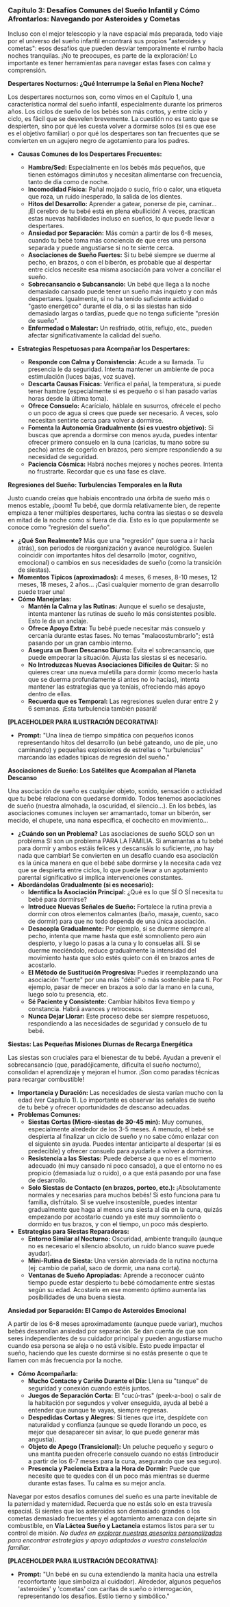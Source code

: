 ### **Capítulo 3: Desafíos Comunes del Sueño Infantil y Cómo Afrontarlos: Navegando por Asteroides y Cometas**

Incluso con el mejor telescopio y la nave espacial más preparada, todo viaje por el universo del sueño infantil encontrará sus propios "asteroides y cometas": esos desafíos que pueden desviar temporalmente el rumbo hacia noches tranquilas. ¡No te preocupes, es parte de la exploración! Lo importante es tener herramientas para navegar estas fases con calma y comprensión.

**Despertares Nocturnos: ¿Qué Interrumpe la Señal en Plena Noche?**

Los despertares nocturnos son, como vimos en el Capítulo 1, una característica normal del sueño infantil, especialmente durante los primeros años. Los ciclos de sueño de los bebés son más cortos, y entre ciclo y ciclo, es fácil que se desvelen brevemente. La cuestión no es tanto que se despierten, sino por qué les cuesta volver a dormirse solos (si es que ese es el objetivo familiar) o por qué los despertares son tan frecuentes que se convierten en un agujero negro de agotamiento para los padres.

*   **Causas Comunes de los Despertares Frecuentes:**
    *   **Hambre/Sed:** Especialmente en los bebés más pequeños, que tienen estómagos diminutos y necesitan alimentarse con frecuencia, tanto de día como de noche.
    *   **Incomodidad Física:** Pañal mojado o sucio, frío o calor, una etiqueta que roza, un ruido inesperado, la salida de los dientes.
    *   **Hitos del Desarrollo:** Aprender a gatear, ponerse de pie, caminar... ¡El cerebro de tu bebé está en plena ebullición! A veces, practican estas nuevas habilidades incluso en sueños, lo que puede llevar a despertares.
    *   **Ansiedad por Separación:** Más común a partir de los 6-8 meses, cuando tu bebé toma más conciencia de que eres una persona separada y puede angustiarse si no te siente cerca.
    *   **Asociaciones de Sueño Fuertes:** Si tu bebé siempre se duerme al pecho, en brazos, o con el biberón, es probable que al despertar entre ciclos necesite esa misma asociación para volver a conciliar el sueño.
    *   **Sobrecansancio o Subcansancio:** Un bebé que llega a la noche demasiado cansado puede tener un sueño más inquieto y con más despertares. Igualmente, si no ha tenido suficiente actividad o "gasto energético" durante el día, o si las siestas han sido demasiado largas o tardías, puede que no tenga suficiente "presión de sueño".
    *   **Enfermedad o Malestar:** Un resfriado, otitis, reflujo, etc., pueden afectar significativamente la calidad del sueño.

*   **Estrategias Respetuosas para Acompañar los Despertares:**
    *   **Responde con Calma y Consistencia:** Acude a su llamada. Tu presencia le da seguridad. Intenta mantener un ambiente de poca estimulación (luces bajas, voz suave).
    *   **Descarta Causas Físicas:** Verifica el pañal, la temperatura, si puede tener hambre (especialmente si es pequeño o si han pasado varias horas desde la última toma).
    *   **Ofrece Consuelo:** Acarícialo, háblale en susurros, ofrécele el pecho o un poco de agua si crees que puede ser necesario. A veces, solo necesitan sentirte cerca para volver a dormirse.
    *   **Fomenta la Autonomía Gradualmente (si es vuestro objetivo):** Si buscas que aprenda a dormirse con menos ayuda, puedes intentar ofrecer primero consuelo en la cuna (caricias, tu mano sobre su pecho) antes de cogerlo en brazos, pero siempre respondiendo a su necesidad de seguridad.
    *   **Paciencia Cósmica:** Habrá noches mejores y noches peores. Intenta no frustrarte. Recordar que es una fase es clave.

**Regresiones del Sueño: Turbulencias Temporales en la Ruta**

Justo cuando creías que habíais encontrado una órbita de sueño más o menos estable, ¡boom! Tu bebé, que dormía relativamente bien, de repente empieza a tener múltiples despertares, lucha contra las siestas o se desvela en mitad de la noche como si fuera de día. Esto es lo que popularmente se conoce como "regresión del sueño".

*   **¿Qué Son Realmente?** Más que una "regresión" (que suena a ir hacia atrás), son periodos de reorganización y avance neurológico. Suelen coincidir con importantes hitos del desarrollo (motor, cognitivo, emocional) o cambios en sus necesidades de sueño (como la transición de siestas).
*   **Momentos Típicos (aproximados):** 4 meses, 6 meses, 8-10 meses, 12 meses, 18 meses, 2 años... ¡Casi cualquier momento de gran desarrollo puede traer una!
*   **Cómo Manejarlas:**
    *   **Mantén la Calma y las Rutinas:** Aunque el sueño se desajuste, intenta mantener las rutinas de sueño lo más consistentes posible. Esto le da un anclaje.
    *   **Ofrece Apoyo Extra:** Tu bebé puede necesitar más consuelo y cercanía durante estas fases. No temas "malacostumbrarlo"; está pasando por un gran cambio interno.
    *   **Asegura un Buen Descanso Diurno:** Evita el sobrecansancio, que puede empeorar la situación. Ajusta las siestas si es necesario.
    *   **No Introduzcas Nuevas Asociaciones Difíciles de Quitar:** Si no quieres crear una nueva muletilla para dormir (como mecerlo hasta que se duerma profundamente si antes no lo hacías), intenta mantener las estrategias que ya teníais, ofreciendo más apoyo dentro de ellas.
    *   **Recuerda que es Temporal:** Las regresiones suelen durar entre 2 y 6 semanas. ¡Esta turbulencia también pasará!

**[PLACEHOLDER PARA ILUSTRACIÓN DECORATIVA]:**
*   **Prompt:** "Una línea de tiempo simpática con pequeños iconos representando hitos del desarrollo (un bebé gateando, uno de pie, uno caminando) y pequeñas explosiones de estrellas o "turbulencias" marcando las edades típicas de regresión del sueño."

**Asociaciones de Sueño: Los Satélites que Acompañan al Planeta Descanso**

Una asociación de sueño es cualquier objeto, sonido, sensación o actividad que tu bebé relaciona con quedarse dormido. Todos tenemos asociaciones de sueño (nuestra almohada, la oscuridad, el silencio...). En los bebés, las asociaciones comunes incluyen ser amamantado, tomar un biberón, ser mecido, el chupete, una nana específica, el cochecito en movimiento...

*   **¿Cuándo son un Problema?** Las asociaciones de sueño SOLO son un problema SI son un problema PARA LA FAMILIA. Si amamantas a tu bebé para dormir y ambos estáis felices y descansáis lo suficiente, ¡no hay nada que cambiar! Se convierten en un desafío cuando esa asociación es la única manera en que el bebé sabe dormirse y la necesita cada vez que se despierta entre ciclos, lo que puede llevar a un agotamiento parental significativo si implica intervenciones constantes.
*   **Abordándolas Gradualmente (si es necesario):**
    *   **Identifica la Asociación Principal:** ¿Qué es lo que SÍ O SÍ necesita tu bebé para dormirse?
    *   **Introduce Nuevas Señales de Sueño:** Fortalece la rutina previa a dormir con otros elementos calmantes (baño, masaje, cuento, saco de dormir) para que no todo dependa de una única asociación.
    *   **Desacopla Gradualmente:** Por ejemplo, si se duerme siempre al pecho, intenta que mame hasta que esté somnoliento pero aún despierto, y luego lo pasas a la cuna y lo consuelas allí. Si se duerme meciéndolo, reduce gradualmente la intensidad del movimiento hasta que solo estés quieto con él en brazos antes de acostarlo.
    *   **El Método de Sustitución Progresiva:** Puedes ir reemplazando una asociación "fuerte" por una más "débil" o más sostenible para ti. Por ejemplo, pasar de mecer en brazos a solo dar la mano en la cuna, luego solo tu presencia, etc.
    *   **Sé Paciente y Consistente:** Cambiar hábitos lleva tiempo y constancia. Habrá avances y retrocesos.
    *   **Nunca Dejar Llorar:** Este proceso debe ser siempre respetuoso, respondiendo a las necesidades de seguridad y consuelo de tu bebé.

**Siestas: Las Pequeñas Misiones Diurnas de Recarga Energética**

Las siestas son cruciales para el bienestar de tu bebé. Ayudan a prevenir el sobrecansancio (que, paradójicamente, dificulta el sueño nocturno), consolidan el aprendizaje y mejoran el humor. ¡Son como paradas técnicas para recargar combustible!

*   **Importancia y Duración:** Las necesidades de siesta varían mucho con la edad (ver Capítulo 1). Lo importante es observar las señales de sueño de tu bebé y ofrecer oportunidades de descanso adecuadas.
*   **Problemas Comunes:**
    *   **Siestas Cortas (Micro-siestas de 30-45 min):** Muy comunes, especialmente alrededor de los 3-5 meses. A menudo, el bebé se despierta al finalizar un ciclo de sueño y no sabe cómo enlazar con el siguiente sin ayuda. Puedes intentar anticiparte al despertar (si es predecible) y ofrecer consuelo para ayudarle a volver a dormirse.
    *   **Resistencia a las Siestas:** Puede deberse a que no es el momento adecuado (ni muy cansado ni poco cansado), a que el entorno no es propicio (demasiada luz o ruido), o a que está pasando por una fase de desarrollo.
    *   **Solo Siestas de Contacto (en brazos, porteo, etc.):** ¡Absolutamente normales y necesarias para muchos bebés! Si esto funciona para tu familia, disfrútalo. Si se vuelve insostenible, puedes intentar gradualmente que haga al menos una siesta al día en la cuna, quizás empezando por acostarlo cuando ya esté muy somnoliento o dormido en tus brazos, y con el tiempo, un poco más despierto.
*   **Estrategias para Siestas Reparadoras:**
    *   **Entorno Similar al Nocturno:** Oscuridad, ambiente tranquilo (aunque no es necesario el silencio absoluto, un ruido blanco suave puede ayudar).
    *   **Mini-Rutina de Siesta:** Una versión abreviada de la rutina nocturna (ej: cambio de pañal, saco de dormir, una nana corta).
    *   **Ventanas de Sueño Apropiadas:** Aprende a reconocer cuánto tiempo puede estar despierto tu bebé cómodamente entre siestas según su edad. Acostarlo en ese momento óptimo aumenta las posibilidades de una buena siesta.

**Ansiedad por Separación: El Campo de Asteroides Emocional**

A partir de los 6-8 meses aproximadamente (aunque puede variar), muchos bebés desarrollan ansiedad por separación. Se dan cuenta de que son seres independientes de su cuidador principal y pueden angustiarse mucho cuando esa persona se aleja o no está visible. Esto puede impactar el sueño, haciendo que les cueste dormirse si no estás presente o que te llamen con más frecuencia por la noche.

*   **Cómo Acompañarla:**
    *   **Mucho Contacto y Cariño Durante el Día:** Llena su "tanque" de seguridad y conexión cuando estéis juntos.
    *   **Juegos de Separación Corta:** El "cucú-tras" (peek-a-boo) o salir de la habitación por segundos y volver enseguida, ayuda al bebé a entender que aunque te vayas, siempre regresas.
    *   **Despedidas Cortas y Alegres:** Si tienes que irte, despídete con naturalidad y confianza (aunque se quede llorando un poco, es mejor que desaparecer sin avisar, lo que puede generar más angustia).
    *   **Objeto de Apego (Transicional):** Un peluche pequeño y seguro o una mantita pueden ofrecerle consuelo cuando no estás (introducir a partir de los 6-7 meses para la cuna, asegurando que sea seguro).
    *   **Presencia y Paciencia Extra a la Hora de Dormir:** Puede que necesite que te quedes con él un poco más mientras se duerme durante estas fases. Tu calma es su mejor ancla.

Navegar por estos desafíos comunes del sueño es una parte inevitable de la paternidad y maternidad. Recuerda que no estás solo en esta travesía espacial. Si sientes que los asteroides son demasiado grandes o los cometas demasiado frecuentes y el agotamiento amenaza con dejarte sin combustible, en **Vía Láctea Sueño y Lactancia** estamos listos para ser tu control de misión. *No dudes en [explorar nuestras asesorías personalizadas](https://vialacteasuenoylactancia.com/servicios) para encontrar estrategias y apoyo adaptados a vuestra constelación familiar.*

**[PLACEHOLDER PARA ILUSTRACIÓN DECORATIVA]:**
*   **Prompt:** "Un bebé en su cuna extendiendo la manita hacia una estrella reconfortante (que simboliza al cuidador). Alrededor, algunos pequeños 'asteroides' y 'cometas' con caritas de sueño o interrogación, representando los desafíos. Estilo tierno y simbólico." 